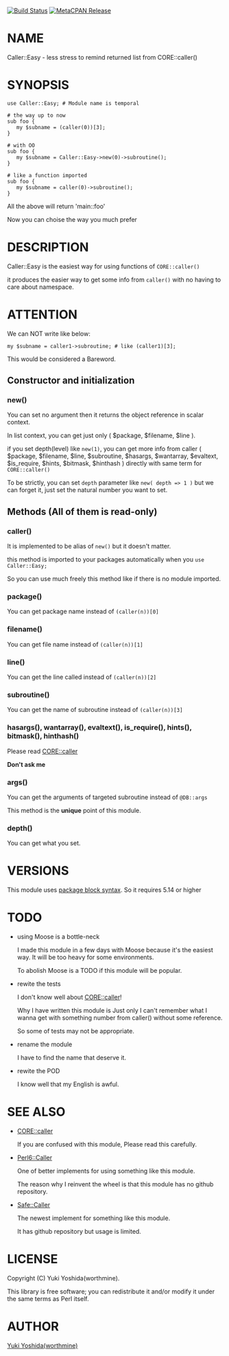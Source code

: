 [![Build Status](https://travis-ci.com/worthmine/Caller-Easy.svg?branch=master)](https://travis-ci.com/worthmine/Caller-Easy) [![MetaCPAN Release](https://badge.fury.io/pl/Caller-Easy.svg)](https://metacpan.org/release/Caller-Easy)
# NAME

Caller::Easy - less stress to remind returned list from CORE::caller()

# SYNOPSIS

    use Caller::Easy; # Module name is temporal

    # the way up to now
    sub foo {
       my $subname = (caller(0))[3];
    }

    # with OO
    sub foo {
       my $subname = Caller::Easy->new(0)->subroutine();
    }

    # like a function imported
    sub foo {
       my $subname = caller(0)->subroutine();
    }

All the above will return 'main::foo'

Now you can choise the way you much prefer

# DESCRIPTION

Caller::Easy is the easiest way for using functions of `CORE::caller()`

it produces the easier way to get some info from `caller()`
with no having to care about namespace.

# ATTENTION

We can NOT write like below:

    my $subname = caller1->subroutine; # like (caller1)[3];

This would be considered a Bareword.

## Constructor and initialization

### new()

You can set no argument then it returns the object reference in scalar context.

In list context, you can get just only ( $package, $filename, $line ).

if you set depth(level) like `new(1)`, you can get more info from caller
( $package, $filename, $line, $subroutine, $hasargs, $wantarray, $evaltext,
$is\_require, $hints, $bitmask, $hinthash )
directly with same term for `CORE::caller()`

To be strictly, you can set `depth` parameter like `new( depth => 1 )`
but we can forget it, just set the natural number you want to set.

## Methods (All of them is read-only)

### caller()

It is implemented to be alias of `new()` but it doesn't matter.

this method is imported to your packages automatically when you `use Caller::Easy;`

So you can use much freely this method like if there is no module imported.

### package()

You can get package name instead of `(caller(n))[0]`

### filename()

You can get file name instead of `(caller(n))[1]`

### line()

You can get the line called instead of `(caller(n))[2]`

### subroutine()

You can get the name of subroutine instead of `(caller(n))[3]`

### hasargs(), wantarray(), evaltext(), is\_require(), hints(), bitmask(), hinthash()

Please read [CORE::caller](http://perldoc.perl.org/functions/caller.html)

**Don't ask me**

### args()

You can get the arguments of targeted subroutine instead of `@DB::args`

This method is the **unique** point of this module.

### depth()

You can get what you set.

# VERSIONS

This module uses [package block syntax](https://metacpan.org/pod/release/JESSE/perl-5.14.0/pod/perldelta.pod#package-block-syntax).
So it requires 5.14 or higher

# TODO

- using Moose is a bottle-neck

    I made this module in a few days with Moose because it's the easiest way.
    It will be too heavy for some environments.

    To abolish Moose is a TODO if this module will be popular.

- rewite the tests

    I don't know well about [CORE::caller](http://perldoc.perl.org/functions/caller.html)!

    Why I have written this module is
    Just only I can't remember what I wanna get with something number from caller()
    without some reference.

    So some of tests may not be appropriate.

- rename the module

    I have to find the name that deserve it.

- rewite the POD

    I know well that my English is awful.

# SEE ALSO

- [CORE::caller](http://perldoc.perl.org/functions/caller.html)

    If you are confused with this module, Please read this carefully.

- [Perl6::Caller](http://search.cpan.org/~ovid/Perl6-Caller/lib/Perl6/Caller.pm)

    One of better implements for using something like this module.

    The reason why I reinvent the wheel is that this module has no github repository.

- [Safe::Caller](https://metacpan.org/pod/Safe::Caller)

    The newest implement for something like this module.

    It has github repository but usage is limited.

# LICENSE

Copyright (C) Yuki Yoshida(worthmine).

This library is free software; you can redistribute it and/or modify
it under the same terms as Perl itself.

# AUTHOR

[Yuki Yoshida(worthmine)](https://github.com/worthmine)
